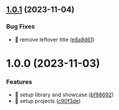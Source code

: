 ## [1.0.1](https://github.com/kreuzerk/ng-web-console/compare/v1.0.0...v1.0.1) (2023-11-04)


### Bug Fixes

* 🐛 remove leftover title ([e8a8d61](https://github.com/kreuzerk/ng-web-console/commit/e8a8d6145cde172fdffd13629490336f8bb37672))

# 1.0.0 (2023-11-03)


### Features

* 🎸 setup library and showcase ([bf88692](https://github.com/kreuzerk/ng-web-console/commit/bf88692eda40fd4a2a0a850223af76c891cea074))
* 🎸 setup projects ([c90f3de](https://github.com/kreuzerk/ng-web-console/commit/c90f3de0e054c10f5e7ad9032845121b5d6f9632))
